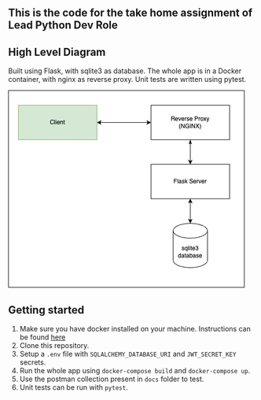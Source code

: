 ## This is the code for the take home assignment of Lead Python Dev Role


## High Level Diagram
Built using Flask, with sqlite3 as database. The whole app is in a Docker container, with nginx as reverse proxy. Unit tests are written using pytest.

![Architecture Diagram](./docs/Arch.jpg)

## Getting started

1. Make sure you have docker installed on your machine. Instructions can be found [here](https://docs.docker.com/get-docker/)
2. Clone this repository.
3. Setup a `.env` file with `SQLALCHEMY_DATABASE_URI` and `JWT_SECRET_KEY` secrets.
4. Run the whole app using `docker-compose build` and `docker-compose up`.
5. Use the postman collection present in `docs` folder to test.
6. Unit tests can be run with `pytest`.
